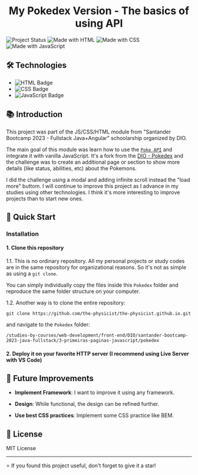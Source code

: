 <h1 align="center">
  My Pokedex Version - The basics of using API
</h1>

![Project Status](https://img.shields.io/badge/status-in_progress-yellow)
![Made with HTML](https://img.shields.io/badge/Made%20with-HTML-red)
![Made with CSS](https://img.shields.io/badge/Made%20with-CSS-blue)
![Made with JavaScript](https://img.shields.io/badge/Made%20with-JavaScript-yellow)

## 🛠 Technologies

- ![HTML Badge](https://img.shields.io/badge/-HTML-239120?style=flat&logo=html5&logoColor=white)
- ![CSS Badge](https://img.shields.io/badge/-CSS-1572B6?style=flat&logo=css3&logoColor=white)
- ![JavaScript Badge](https://img.shields.io/badge/-JavaScript-F7DF1E?style=flat&logo=javascript&logoColor=black)

## 📚 Introduction

This project was part of the JS/CSS/HTML module from "Santander Bootcamp 2023 - Fullstack Java+Angular" schoolarship organized by DIO.

The main goal of this module was learn how to use the [`Poke API`](https://pokeapi.co/) and integrate it with vanilla JavaScript. It's a fork from the [DIO - Pokedex](https://github.com/digitalinnovationone/js-developer-pokedex) and the challenge was to create an additional page or section to show more details (like status, abilities, etc) about the Pokemons.

I did the challenge using a modal and adding infinite scroll instead the "load more" buttom. I will continue to improve this project as I advance in my studies using other technologies. I think it's more interesting to improve projects than to start new ones.

## 🚀 Quick Start

### Installation

#### 1. Clone this repository

1.1. This is no ordinary repository. All my personal projects or study codes are in the same repository for organizational reasons. So it's not as simple as using a `git clone`.

You can simply individually copy the files inside this `Pokedex` folder and reproduce the same folder structure on your computer.

1.2. Another way is to clone the entire repository:

`git clone https://github.com/the-physicist/the-physicist.github.io.git`

and navigate to the `Pokedex` folder:

`/studies-by-courses/web-development/front-end/DIO/santander-bootcamp-2023-java-fullstack/3-primeiras-paginas-javascript/pokedex`

#### 2. Deploy it on your favorite HTTP server (I recommend using Live Server with VS Code)

## 🌟 Future Improvements

- **Implement Framework**: I want to improve it using any framework.

- **Design**: While functional, the design can be refined further.

- **Use best CSS practices**: Implement some CSS practice like BEM.

## 📝 License

MIT License

---

⭐ If you found this project useful, don't forget to give it a star!

